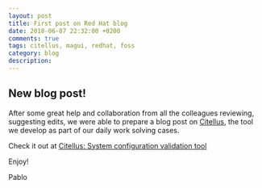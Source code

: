 ```yaml
---
layout: post
title: First post on Red Hat blog 
date: 2018-06-07 22:32:00 +0200
comments: true
tags: citellus, magui, redhat, foss
category: blog
description:
---
```

## New blog post!

After some great help and collaboration from all the colleagues reviewing, suggesting edits, we were able to prepare a blog post on [Citellus](https://citellus.org), the tool we develop as part of our daily work solving cases.

Check it out at [
Citellus: System configuration validation tool](https://www.redhat.com/en/blog/citellus-system-configuration-validation-tool?scid=701f2000000tnTlAAI)

Enjoy!

Pablo